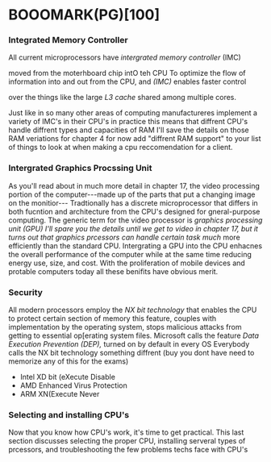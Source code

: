 <h1>BOOOMARK(PG)[100]</h1>

<h3>Integrated Memory Controller</h3>

<p>All current microprocessors have <em>intergrated memory controller</em> (IMC)</p>

<p>moved from the moterhboard chip intO teh CPU To optimize the flow of information into and out from the CPU, and <em>(IMC)</em> enables faster control</p>
<p>over the things like the large <em>L3 cache</em> shared among multiple cores.</p>

<p>Just like in so many other areas of computing manufactureres implement a variety of IMC's in their CPU's in practice this means that diffrent CPU's handle diffrent types and capacities of RAM I'll save the details on those RAM veriations for chapter 4 for now add "diffrent RAM support" to your list of things to look at when making a cpu reccomendation for a client.</p>

<h3>Intergrated Graphics Procssing Unit</h3>
<p>As you'll read about in much more detail in chapter 17, the video processing portion
of the computer---made up of the parts that put a changing image on the monitior---
Tradtionally has a discrete microprocessor that differs in both fucntion and architecture
from the CPU's designed for gneral-purpose computing. The generic term for the video processor is 
<em>graphics processing unit (GPU) I'll spare you the details until we get to video in chapter 17, but it turns out that graphics prcessors can handle certain task much </em>
more efficiently than the standard CPU. Intergrating a GPU into the CPU enhacnes the overall
performance of the computer while at the same time reducing energy use, size, and cost. With the proliferation of mobile devices and protable computers today all these benifits have obvious merit.</p>

<h3>Security</h3>
<p>All modern processors employ the <em>NX bit technology</em> that enables the CPU to protect certain section of memory this feature, couples with implementation by the operating system, stops malicious attacks from getting to essential op[erating system files. Microsoft calls the feature <em>Data Execution Prevention (DEP),</em> turned on by default in every OS Everybody calls the NX bit technology something diffrent (buy you dont have need to memorize any of this for the exams)</p>

<ul>
  <li>Intel  XD bit (eXecute Disable</li>
  <li>AMD  Enhanced Virus Protection</li>
  <li>ARM  XN(Execute Never</li>
</ul>

<h3>Selecting and installing CPU's</h3>
<p>Now that you know how CPU's work, it's time to get practical. This last section discusses selecting the proper CPU, installing serveral types of prcessors, and troubleshooting the few problems techs face with CPU's</p>
